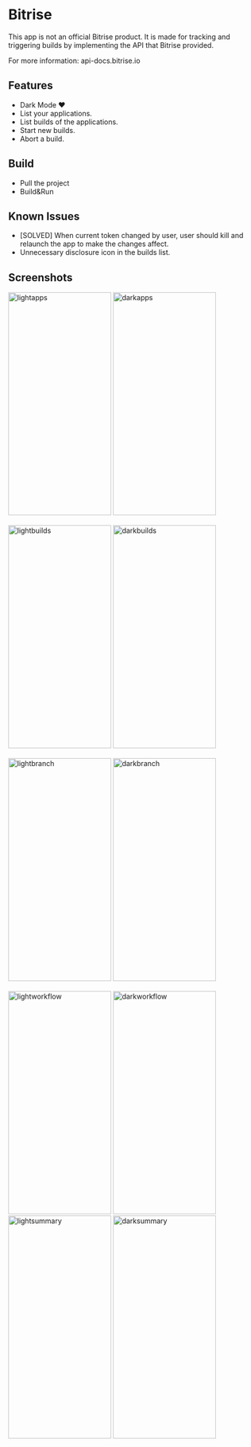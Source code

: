 # Bitrise

This app is not an official Bitrise product. It is made for tracking and triggering builds by implementing the API that Bitrise provided.

For more information: api-docs.bitrise.io

## Features

- Dark Mode ❤️
- List your applications.
- List builds of the applications.
- Start new builds.
- Abort a build.

## Build

- Pull the project
- Build&Run

## Known Issues

- [SOLVED] When current token changed by user, user should kill and relaunch the app to make the changes affect.
- Unnecessary disclosure icon in the builds list.

## Screenshots

<div id="apps">
<img src="https://user-images.githubusercontent.com/23004475/70062628-727b2580-15f7-11ea-9558-a473d9dbaa9a.png" alt="lightapps" width="207px" height="448px">
<img src="https://user-images.githubusercontent.com/23004475/70062650-7dce5100-15f7-11ea-8151-040f3f4d442c.png" alt="darkapps" width="207px" height="448px">
</div>
<br>
<div id="builds">
<img src="https://user-images.githubusercontent.com/23004475/70063549-07cae980-15f9-11ea-94d2-3dab3733cc7d.png" alt="lightbuilds" width="207px" height="448px">
<img src="https://user-images.githubusercontent.com/23004475/70063660-35b02e00-15f9-11ea-9a6d-155c207b8303.png" alt="darkbuilds" width="207px" height="448px">
</div>
<br>
<div id="branch">
<img src="https://user-images.githubusercontent.com/23004475/70063735-5aa4a100-15f9-11ea-9c2b-87c6c9570157.png" alt="lightbranch" width="207px" height="448px">
<img src="https://user-images.githubusercontent.com/23004475/70063811-73ad5200-15f9-11ea-8e82-e350e7354852.png" alt="darkbranch" width="207px" height="448px">
</div>
<br>
<div id="workflow">
<img src="https://user-images.githubusercontent.com/23004475/70063883-98092e80-15f9-11ea-8a0c-5931c5723e4d.png" alt="lightworkflow" width="207px" height="448px">
<img src="https://user-images.githubusercontent.com/23004475/70063888-9b041f00-15f9-11ea-8744-82adb989e814.png" alt="darkworkflow" width="207px" height="448px">
</div>
<div id="summary">
<img src="https://user-images.githubusercontent.com/23004475/70063971-c424af80-15f9-11ea-8685-f373c63a3501.png" alt="lightsummary" width="207px" height="448px">
<img src="https://user-images.githubusercontent.com/23004475/70063972-c4bd4600-15f9-11ea-94c2-bbfa3d79d805.png" alt="darksummary" width="207px" height="448px">
</div>



